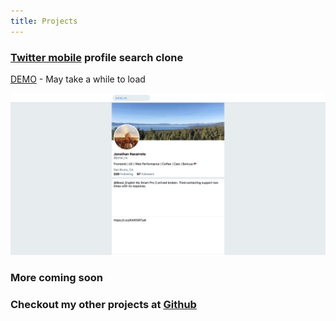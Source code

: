 ```yaml
---
title: Projects
---
```


### [Twitter mobile](https://mobile.twitter.com) profile search clone

[DEMO](https://twitter-profile-search.now.sh) - May take a while to load

![Twitter mobile profile search clone](./twitter-profile.png)

### More coming soon

### Checkout my other projects at [Github](https://github.com/jonatns)
